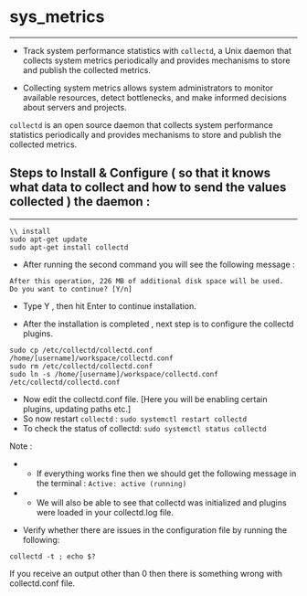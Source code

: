 # sys_metrics
---
* Track system performance statistics with `collectd`, a Unix daemon that collects system metrics periodically and provides mechanisms to store and publish the collected metrics.


* Collecting system metrics allows system administrators to monitor available resources, detect bottlenecks, and make informed decisions about servers and projects.


`collectd` is an open source daemon that collects system performance statistics periodically and provides mechanisms to store and publish the collected metrics.


## Steps to Install & Configure ( so that it knows what data to collect and how to send the values collected ) the daemon :
---
```
\\ install
sudo apt-get update
sudo apt-get install collectd
```
* After running the second command you will see the following message :

```
After this operation, 226 MB of additional disk space will be used.
Do you want to continue? [Y/n]
```

* Type Y , then hit Enter to continue installation. 

* After the installation is completed , next step is to configure the collectd plugins.

```
sudo cp /etc/collectd/collectd.conf /home/[username]/workspace/collectd.conf
sudo rm /etc/collectd/collectd.conf
sudo ln -s /home/[username]/workspace/collectd.conf /etc/collectd/collectd.conf
```

* Now edit the collectd.conf file. [Here you will be enabling certain plugins, updating paths etc.]
* So now restart `collectd` : ```sudo systemctl restart collectd```
* To check the status of collectd: ```sudo systemctl status collectd```
 
 
 Note : 
 * * If everything works fine then we should get the following message in the terminal : ```Active: active (running) ```
 * * We will also be able to see that collectd was initialized and plugins were loaded in your collectd.log file.
 
  
* Verify whether there are issues in the configuration file by running the following:
```
collectd -t ; echo $?
```
If you receive an output other than 0 then there is something wrong with collectd.conf file.

